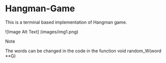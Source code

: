 # Hangman-Game

This is a terminal based implementation of Hangman game.

![Image Alt Text] (images/img1.png)

> [!NOTE]
> The words can be changed in the code in the function void random_W(word **G)
